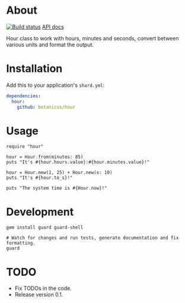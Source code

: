 # About
[![Build status][BS img]][Build status]
[API docs](https://botanicus.github.io/hour/)

Hour class to work with hours, minutes and seconds, convert between various units and format the output.

# Installation

Add this to your application's `shard.yml`:

```yaml
dependencies:
  hour:
    github: botanicus/hour
```

# Usage

```crystal
require "hour"

hour = Hour.from(minutes: 85)
puts "It's #{hour.hours.value}:#{hour.minutes.value}!"

hour = Hour.new(1, 25) + Hour.new(s: 10)
puts "It's #{hour.to_s}!"

puts "The system time is #{Hour.now}!"
```

# Development

```shell
gem install guard guard-shell

# Watch for changes and run tests, generate documentation and fix formatting.
guard
```

# TODO

- Fix TODOs in the code.
- Release version 0.1.

[Build status]: https://travis-ci.org/botanicus/hour
[BS img]: https://travis-ci.org/botanicus/hour.svg?branch=master
